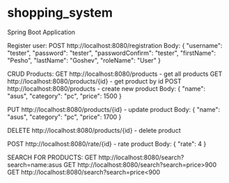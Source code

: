 # shopping_system
Spring Boot Application

Register user:
POST http://localhost:8080/registration 
Body: {	
	  "username": "tester",
    "password": "tester",
    "passwordConfirm": "tester",
    "firstName": "Pesho",
    "lastName": "Goshev",
    "roleName": "User"
}

CRUD Products:
GET http://localhost:8080/products - get all products
GET http://localhost:8080/products/{id} - get product by id
POST http://localhost:8080/products - create new product
Body: {	
	  "name": "asus",
    "category": "pc",
    "price": 1500
}

PUT http://localhost:8080/products/{id} - update product 
Body: {	
	  "name": "asus",
    "category": "pc",
    "price": 1700
}

DELETE http://localhost:8080/products/{id} - delete product

POST http://localhost:8080/rate/{id} - rate product
Body: {
    "rate": 4
}

SEARCH FOR PRODUCTS:
GET http://localhost:8080/search?search=name:asus
GET http://localhost:8080/search?search=price>900
GET http://localhost:8080/search?search=price<900
